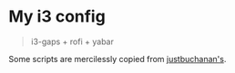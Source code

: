 My i3 config
========================

> i3-gaps + rofi + yabar

Some scripts are mercilessly copied from [justbuchanan's](https://github.com/justbuchanan/i3scripts/).

